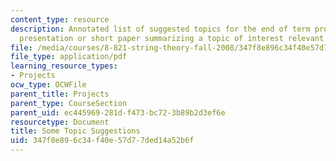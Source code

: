 ```yaml
---
content_type: resource
description: Annotated list of suggested topics for the end of term project, a half-hour
  presentation or short paper summarizing a topic of interest relevant to the course.
file: /media/courses/8-821-string-theory-fall-2008/347f8e896c34f40e57d77ded14a52b6f_endtrm_fin.pdf
file_type: application/pdf
learning_resource_types:
- Projects
ocw_type: OCWFile
parent_title: Projects
parent_type: CourseSection
parent_uid: ec445969-281d-f473-bc72-3b89b2d3ef6e
resourcetype: Document
title: Some Topic Suggestions
uid: 347f8e89-6c34-f40e-57d7-7ded14a52b6f
---
```

